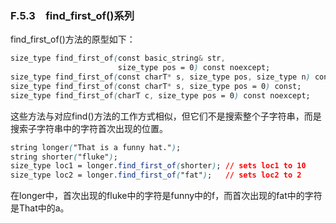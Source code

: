 ### F.5.3　find_first_of()系列

find_first_of()方法的原型如下：

```css
size_type find_first_of(const basic_string& str,
                        size_type pos = 0) const noexcept;
size_type find_first_of(const charT* s, size_type pos, size_type n) const;
size_type find_first_of(const charT* s, size_type pos = 0) const;
size_type find_first_of(charT c, size_type pos = 0) const noexcept;
```

这些方法与对应find()方法的工作方式相似，但它们不是搜索整个子字符串，而是搜索子字符串中的字符首次出现的位置。

```css
string longer("That is a funny hat.");
string shorter("fluke");
size_type loc1 = longer.find_first_of(shorter); // sets loc1 to 10
size_type loc2 = longer.find_first_of("fat");   // sets loc2 to 2
```

在longer中，首次出现的fluke中的字符是funny中的f，而首次出现的fat中的字符是That中的a。

